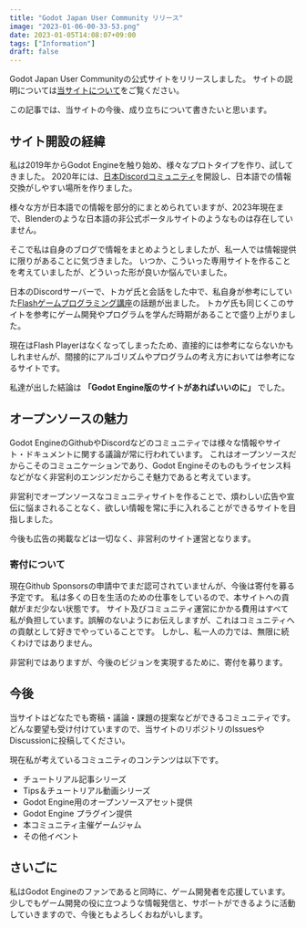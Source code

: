 ```yaml
---
title: "Godot Japan User Community リリース"
image: "2023-01-06-00-33-53.png"
date: 2023-01-05T14:08:07+09:00
tags: ["Information"]
draft: false
---
```


Godot Japan User Communityの公式サイトをリリースしました。
サイトの説明については[当サイトについて](/about)をご覧ください。

この記事では、当サイトの今後、成り立ちについて書きたいと思います。

## サイト開設の経緯

私は2019年からGodot Engineを触り始め、様々なプロトタイプを作り、試してきました。
2020年には、[日本Discordコミュニティ](https://discord.gg/DyFvSJZ)を開設し、日本語での情報交換がしやすい場所を作りました。

様々な方が日本語での情報を部分的にまとめられていますが、2023年現在まで、Blenderのような日本語の非公式ポータルサイトのようなものは存在していません。

そこで私は自身のブログで情報をまとめようとしましたが、私一人では情報提供に限りがあることに気づきました。
いつか、こういった専用サイトを作ることを考えていましたが、どういった形が良いか悩んでいました。


日本のDiscordサーバーで、トカゲ氏と会話をした中で、私自身が参考にしていた[Flashゲームプログラミング講座](https://hakuhin.jp/)の話題が出ました。
トカゲ氏も同じくこのサイトを参考にゲーム開発やプログラムを学んだ時期があることで盛り上がりました。

現在はFlash Playerはなくなってしまったため、直接的には参考にならないかもしれませんが、間接的にアルゴリズムやプログラムの考え方においては参考になるサイトです。

私達が出した結論は **「Godot Engine版のサイトがあればいいのに」** でした。

## オープンソースの魅力

Godot EngineのGithubやDiscordなどのコミュニティでは様々な情報やサイト・ドキュメントに関する議論が常に行われています。
これはオープンソースだからこそのコミュニケーションであり、Godot Engineそのものもライセンス料などがなく非営利のエンジンだからこそ魅力であると考えています。

非営利でオープンソースなコミュニティサイトを作ることで、煩わしい広告や宣伝に悩まされることなく、欲しい情報を常に手に入れることができるサイトを目指しました。

今後も広告の掲載などは一切なく、非営利のサイト運営となります。

### 寄付について

現在Github Sponsorsの申請中でまだ認可されていませんが、今後は寄付を募る予定です。
私は多くの日を生活のための仕事をしているので、本サイトへの貢献がまだ少ない状態です。
サイト及びコミュニティ運営にかかる費用はすべて私が負担しています。誤解のないようにお伝えしますが、これはコミュニティへの貢献として好きでやっていることです。
しかし、私一人の力では、無限に続くわけではありません。

非営利ではありますが、今後のビジョンを実現するために、寄付を募ります。

## 今後

当サイトはどなたでも寄稿・議論・課題の提案などができるコミュニティです。
どんな要望も受け付けていますので、当サイトのリポジトリのIssuesやDiscussionに投稿してください。

現在私が考えているコミュニティのコンテンツは以下です。

- チュートリアル記事シリーズ
- Tips＆チュートリアル動画シリーズ
- Godot Engine用のオープンソースアセット提供
- Godot Engine プラグイン提供
- 本コミュニティ主催ゲームジャム
- その他イベント

## さいごに

私はGodot Engineのファンであると同時に、ゲーム開発者を応援しています。
少しでもゲーム開発の役に立つような情報発信と、サポートができるように活動していきますので、今後ともよろしくおねがいします。
